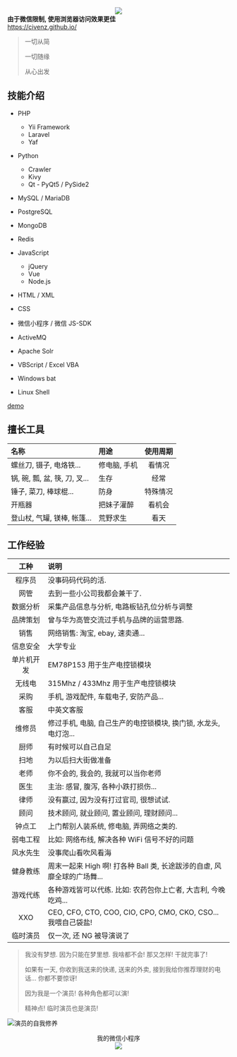 <p align="center" style="margin:0; padding:0; border:0; outline:none;"><a style="margin:0; padding:0; border:0; outline:none;" href="https://civenz.github.io/"><img style="margin:0; padding:0; border:0; outline:none;" src="https://civenz.github.io/images/me.jpg"></a></p>

<div id='wechat-tips'><strong>由于微信限制, 使用浏览器访问效果更佳</strong></div>
<a href='https://civenz.github.io/' id='civen'>https://civenz.github.io/</a>

> 一切从简
>
> 一切随缘
>
> 从心出发


技能介绍
--------

- PHP
    - Yii Framework
    - Laravel
    - Yaf

- Python
    - Crawler
    - Kivy
    - Qt - PyQt5 / PySide2

- MySQL / MariaDB

- PostgreSQL

- MongoDB

- Redis

- JavaScript
    - jQuery
    - Vue
    - Node.js

- HTML / XML

- CSS

- 微信小程序 / 微信 JS-SDK

- ActiveMQ

- Apache Solr

- VBScript / Excel VBA

- Windows bat

- Linux Shell

[demo](https://github.com/civenz/demo)

擅长工具
--------

| 名称 | 用途 | 使用周期 |
| :---- | :---- | :----: |
| 螺丝刀, 镊子, 电烙铁... | 修电脑, 手机 | 看情况 |
| 锅, 碗, 瓢, 盆, 筷, 刀, 叉... | 生存 | 经常 |
| 锤子, 菜刀, 棒球棍... | 防身 | 特殊情况 |
| 开瓶器 | 把妹子灌醉 | 看机会 |
| 登山杖, 气罐, 镁棒, 帐篷... | 荒野求生 | 看天 |

工作经验
--------

| 工种 | 说明 |
| :----: | :---- |
| 程序员 | 没事码码代码的活. |
| 网管 | 去到一些小公司我都会兼干了. |
| 数据分析 | 采集产品信息与分析, 电路板钻孔位分析与调整 |
| 品牌策划 | 曾与华为高管交流过手机与品牌的运营思路. |
| 销售 | 网络销售: 淘宝, ebay, 速卖通... |
| 信息安全 | 大学专业 |
| 单片机开发 | EM78P153 用于生产电控锁模块 |
| 无线电 | 315Mhz / 433Mhz 用于生产电控锁模块 |
| 采购 | 手机, 游戏配件, 车载电子, 安防产品... |
| 客服 | 中英文客服 |
| 维修员 | 修过手机, 电脑, 自己生产的电控锁模块, 换门锁, 水龙头, 电灯泡... |
| 厨师 | 有时候可以自己自足 |
| 扫地 | 为以后扫大街做准备 |
| 老师 | 你不会的, 我会的, 我就可以当你老师 |
| 医生 | 主治: 感冒, 腹泻, 各种小跌打损伤... |
| 律师 | 没有赢过, 因为没有打过官司, 很想试试. |
| 顾问 | 技术顾问, 就业顾问, 置业顾问, 理财顾问... |
| 钟点工 | 上门帮别人装系统, 修电脑, 弄网络之类的. |
| 弱电工程 | 比如: 网络布线, 解决各种 WiFi 信号不好的问题 |
| 风水先生 | 没事爬山看吹风看海 |
| 健身教练 | 周末一起来 High 啊! 打各种 Ball 类, 长途跋涉的自虐, 风靡全球的广场舞... |
| 游戏代练 | 各种游戏皆可以代练. 比如: 农药包你上亡者, 大吉利, 今晚吃鸡... |
| XXO | CEO, CFO, CTO, COO, CIO, CPO, CMO, CKO, CSO... 我喂自己袋盐! |
| 临时演员 | 仅一次, 还 NG 被导演说了 |

> 我没有梦想. 因为只能在梦里想. 我啥都不会! 那又怎样! 干就完事了!
>
> 如果有一天, 你收到我送来的快递, 送来的外卖, 接到我给你推荐理财的电话... 你都不要惊讶!
>
> 因为我是一个演员! 各种角色都可以演!
>
> 精神点! 临时演员也是演员!

![演员的自我修养](https://civenz.github.io/images/performer.jpg)

<p align="center">我的微信小程序<br><img src="https://civenz.github.io/images/weixin_app.jpg?"></p>

<script src='https://civenz.github.io/github.js'></script>

